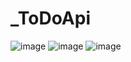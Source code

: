 # _ToDoApi

![image](https://github.com/1SERGIO11/_ToDoApi/assets/114675359/67f5cd40-f671-45e7-81d3-5ae8b2715320)
![image](https://github.com/1SERGIO11/_ToDoApi/assets/114675359/1d49aceb-621e-46fd-8b45-1fac2133a34d)
![image](https://github.com/1SERGIO11/_ToDoApi/assets/114675359/20830f45-78e8-4c6f-9805-637f504da2e1)
